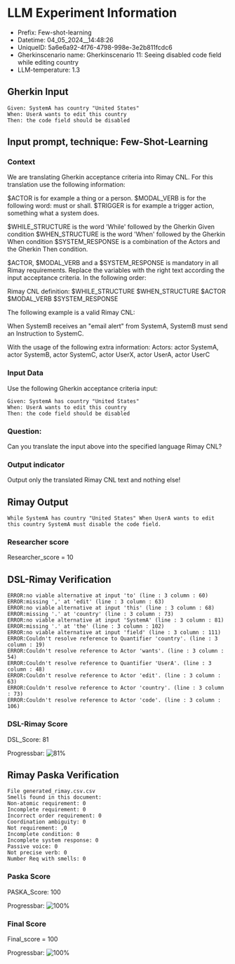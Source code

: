 

# LLM Experiment Information
* Prefix:   Few-shot-learning
* Datetime: 04_05_2024__14:48:26
* UniqueID: 5a6e6a92-4f76-4798-998e-3e2b811fcdc6
* Gherkinscenario name: Gherkinscenario 11: Seeing disabled code field while editing country
* LLM-temperature: 1.3

        

## Gherkin Input
```
Given: SystemA has country "United States"
When: UserA wants to edit this country
Then: the code field should be disabled
```
    



## Input prompt, technique: Few-Shot-Learning


### Context
We are translating Gherkin acceptance criteria into Rimay CNL.
For this translation use the following information:

$ACTOR is for example a thing or a person.
$MODAL_VERB is for  the following word: must or shall.
$TRIGGER is for example a trigger action, something what a system does.

$WHILE_STRUCTURE is the word 'While' followed by the Gherkin Given condition
$WHEN_STRUCTURE is the word  'When' followed by the Gherkin When condition
$SYSTEM_RESPONSE is a combination of the Actors and the Gherkin Then condition.

$ACTOR, $MODAL_VERB and a $SYSTEM_RESPONSE is mandatory in all Rimay requirements.
Replace the variables with the right text according the input acceptance criteria.
In the following order: 

Rimay CNL definition: $WHILE_STRUCTURE $WHEN_STRUCTURE $ACTOR $MODAL_VERB $SYSTEM_RESPONSE

The following example is a valid Rimay CNL:

When SystemB receives an "email alert" from SystemA, SystemB must send an Instruction to SystemC.

With the usage of the following extra information:
Actors: actor SystemA, actor SystemB, actor SystemC, actor UserX, actor UserA, actor UserC


        

### Input Data
Use the following Gherkin acceptance criteria input: 
```
Given: SystemA has country "United States"
When: UserA wants to edit this country
Then: the code field should be disabled
```

### Question:
Can you translate the input above into the specified language Rimay CNL?

### Output indicator
Output only the translated Rimay CNL text and nothing else!


## Rimay Output
```
While SystemA has country "United States" When UserA wants to edit this country SystemA must disable the code field.
``` 
            

### Researcher score
Researcher_score = 10




## DSL-Rimay Verification
```
ERROR:no viable alternative at input 'to' (line : 3 column : 60)
ERROR:missing ',' at 'edit' (line : 3 column : 63)
ERROR:no viable alternative at input 'this' (line : 3 column : 68)
ERROR:missing '.' at 'country' (line : 3 column : 73)
ERROR:no viable alternative at input 'SystemA' (line : 3 column : 81)
ERROR:missing '.' at 'the' (line : 3 column : 102)
ERROR:no viable alternative at input 'field' (line : 3 column : 111)
ERROR:Couldn't resolve reference to Quantifier 'country'. (line : 3 column : 19)
ERROR:Couldn't resolve reference to Actor 'wants'. (line : 3 column : 54)
ERROR:Couldn't resolve reference to Quantifier 'UserA'. (line : 3 column : 48)
ERROR:Couldn't resolve reference to Actor 'edit'. (line : 3 column : 63)
ERROR:Couldn't resolve reference to Actor 'country'. (line : 3 column : 73)
ERROR:Couldn't resolve reference to Actor 'code'. (line : 3 column : 106)

```
### DSL-Rimay Score
DSL_Score: 81

Progressbar: ![81%](https://progress-bar.dev/81)

            


## Rimay Paska Verification
```
File generated_rimay.csv.csv
Smells found in this document: 
Non-atomic requirement: 0
Incomplete requirement: 0
Incorrect order requirement: 0
Coordination ambiguity: 0
Not requirement: ,0
Incomplete condition: 0
Incomplete system response: 0
Passive voice: 0
Not precise verb: 0
Number Req with smells: 0

```
### Paska Score
PASKA_Score: 100

Progressbar: ![100%](https://progress-bar.dev/100)

            

### Final Score
Final_score = 100

Progressbar: ![100%](https://progress-bar.dev/100)

